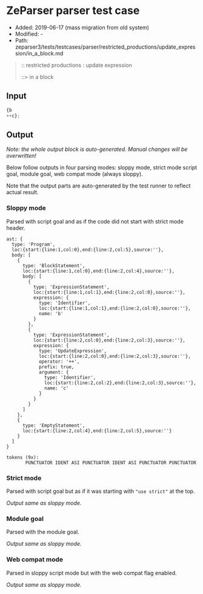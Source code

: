 # ZeParser parser test case

- Added: 2019-06-17 (mass migration from old system)
- Modified: -
- Path: zeparser3/tests/testcases/parser/restricted_productions/update_expression/in_a_block.md

> :: restricted productions : update expression
>
> ::> in a block

## Input

`````js
{b
++c};
`````

## Output

_Note: the whole output block is auto-generated. Manual changes will be overwritten!_

Below follow outputs in four parsing modes: sloppy mode, strict mode script goal, module goal, web compat mode (always sloppy).

Note that the output parts are auto-generated by the test runner to reflect actual result.

### Sloppy mode

Parsed with script goal and as if the code did not start with strict mode header.

`````
ast: {
  type: 'Program',
  loc:{start:{line:1,col:0},end:{line:2,col:5},source:''},
  body: [
    {
      type: 'BlockStatement',
      loc:{start:{line:1,col:0},end:{line:2,col:4},source:''},
      body: [
        {
          type: 'ExpressionStatement',
          loc:{start:{line:1,col:1},end:{line:2,col:0},source:''},
          expression: {
            type: 'Identifier',
            loc:{start:{line:1,col:1},end:{line:2,col:0},source:''},
            name: 'b'
          }
        },
        {
          type: 'ExpressionStatement',
          loc:{start:{line:2,col:0},end:{line:2,col:3},source:''},
          expression: {
            type: 'UpdateExpression',
            loc:{start:{line:2,col:0},end:{line:2,col:3},source:''},
            operator: '++',
            prefix: true,
            argument: {
              type: 'Identifier',
              loc:{start:{line:2,col:2},end:{line:2,col:3},source:''},
              name: 'c'
            }
          }
        }
      ]
    },
    {
      type: 'EmptyStatement',
      loc:{start:{line:2,col:4},end:{line:2,col:5},source:''}
    }
  ]
}

tokens (9x):
       PUNCTUATOR IDENT ASI PUNCTUATOR IDENT ASI PUNCTUATOR PUNCTUATOR
`````

### Strict mode

Parsed with script goal but as if it was starting with `"use strict"` at the top.

_Output same as sloppy mode._

### Module goal

Parsed with the module goal.

_Output same as sloppy mode._

### Web compat mode

Parsed in sloppy script mode but with the web compat flag enabled.

_Output same as sloppy mode._
